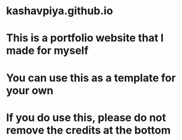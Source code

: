 # kashavpiya.github.io
# This is a portfolio website that I made for myself
# You can use this as a template for your own
# If you do use this, please do not remove the credits at the bottom
